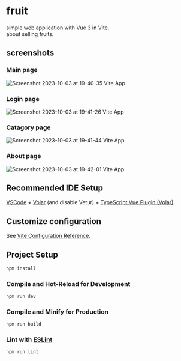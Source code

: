 # fruit

simple web application with Vue 3 in Vite.  
about selling fruits.
## screenshots

### Main page
![Screenshot 2023-10-03 at 19-40-35 Vite App](https://github.com/guipelder/vue_fruitter/assets/79325164/eab1907b-ca69-4cb3-8bd0-f78a8cec5adc)

### Login page
![Screenshot 2023-10-03 at 19-41-26 Vite App](https://github.com/guipelder/vue_fruitter/assets/79325164/0834ff71-8d43-4c89-b671-0acc9f8ccfb4)

### Catagory page
![Screenshot 2023-10-03 at 19-41-44 Vite App](https://github.com/guipelder/vue_fruitter/assets/79325164/d2c1869b-82b4-4780-b3e3-73fc1fa4d636)

### About page
![Screenshot 2023-10-03 at 19-42-01 Vite App](https://github.com/guipelder/vue_fruitter/assets/79325164/a5ff52f8-61a5-4bf4-9519-2ccfdeaa409b)


## Recommended IDE Setup

[VSCode](https://code.visualstudio.com/) + [Volar](https://marketplace.visualstudio.com/items?itemName=Vue.volar) (and disable Vetur) + [TypeScript Vue Plugin (Volar)](https://marketplace.visualstudio.com/items?itemName=Vue.vscode-typescript-vue-plugin).

## Customize configuration

See [Vite Configuration Reference](https://vitejs.dev/config/).

## Project Setup

```sh
npm install
```

### Compile and Hot-Reload for Development

```sh
npm run dev
```

### Compile and Minify for Production

```sh
npm run build
```

### Lint with [ESLint](https://eslint.org/)

```sh
npm run lint
```
